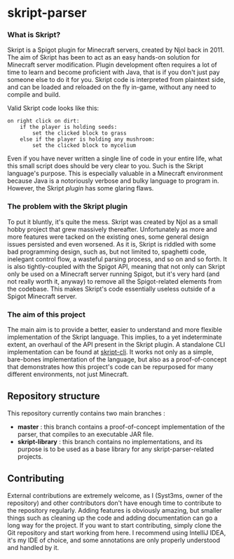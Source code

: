 # skript-parser

### What is Skript?

Skript is a Spigot plugin for Minecraft servers, created by Njol back in 2011. The aim of Skript has been to act as an easy hands-on solution for Minecraft server modification. Plugin development often requires a lot of time to learn and become proficient with Java, that is if you don't just pay someone else to do it for you. Skript code is interpreted from plaintext side, and can be loaded and reloaded on the fly in-game, without any need to compile and build. 

Valid Skript code looks like this:
```vba
on right click on dirt:
    if the player is holding seeds:
        set the clicked block to grass
    else if the player is holding any mushroom:
        set the clicked block to mycelium
```
Even if you have never written a single line of code in your entire life, what this small script does should be very clear to you. Such is the Skript language's purpose. This is especially valuable in a Minecraft environment because Java is a notoriously verbose and bulky language to program in. However, the Skript *plugin* has some glaring flaws.

### The problem with the Skript plugin

To put it bluntly, it's quite the mess. Skript was created by Njol as a small hobby project that grew massively thereafter. Unfortunately as more and more features were tacked on the existing ones, some general design issues persisted and even worsened. As it is, Skript is riddled with some bad programming design, such as, but not limited to, spaghetti code, inelegant control flow, a wasteful parsing process, and so on and so forth. It is also tightly-coupled with the Spigot API, meaning that not only can Skript only be used on a Minecraft server running Spigot, but it's very hard (and not really worth it, anyway) to remove all the Spigot-related elements from the codebase. This makes Skript's code essentially useless outside of a Spigot Minecraft server.

### The aim of this project

The main aim is to provide a better, easier to understand and more flexible implementation of the Skript language. This implies, to a yet indeterminate extent, an overhaul of the API present in the Skript plugin. A standalone CLI implementation can be found at [skript-cli](https://github.com/SkriptLang/skript-cli). It works not only as a simple, bare-bones implementation of the language, but also as a proof-of-concept that demonstrates how this project's code can be repurposed for many different environments, not just Minecraft.

## Repository structure

This repository currently contains two main branches :

 * **master** : this branch contains a proof-of-concept implementation of the parser, that compiles to an executable JAR file.
 * **skript-library** : this branch contains no implementations, and its purpose is to be used as a base library for any skript-parser-related projects.

## Contributing 

External contributions are extremely welcome, as I (Syst3ms, owner of the repository) and other contributors don't have enough time to contribute to the repository regularly. Adding features is obviously amazing, but smaller things such as cleaning up the code and adding documentation can go a long way for the project. If you want to start contributing, simply clone the Git repository and start working from here. I recommend using IntelliJ IDEA, it's my IDE of choice, and some annotations are only properly understood and handled by it.
